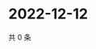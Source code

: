 # 2022-12-12

共 0 条

<!-- BEGIN WEIBO -->
<!-- 最后更新时间 Mon Dec 12 2022 20:28:32 GMT+0800 (China Standard Time) -->

<!-- END WEIBO -->
